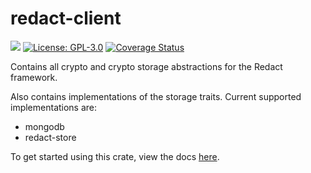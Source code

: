 # redact-client
[![](http://meritbadge.herokuapp.com/redact-crypto)](https://crates.io/crates/redact-crypto) [![License: GPL-3.0](https://img.shields.io/badge/License-GPL3.0-yellow.svg)](https://opensource.org/licenses/GPL-3.0) [![Coverage Status](https://coveralls.io/repos/github/pauwels-labs/redact-crypto/badge.svg?branch=main)](https://coveralls.io/github/pauwels-labs/redact-crypto?branch=main)

Contains all crypto and crypto storage abstractions for the Redact framework.

Also contains implementations of the storage traits. Current supported implementations are:
- mongodb
- redact-store

To get started using this crate, view the docs [here](https://docs.rs/redact-crypto).
